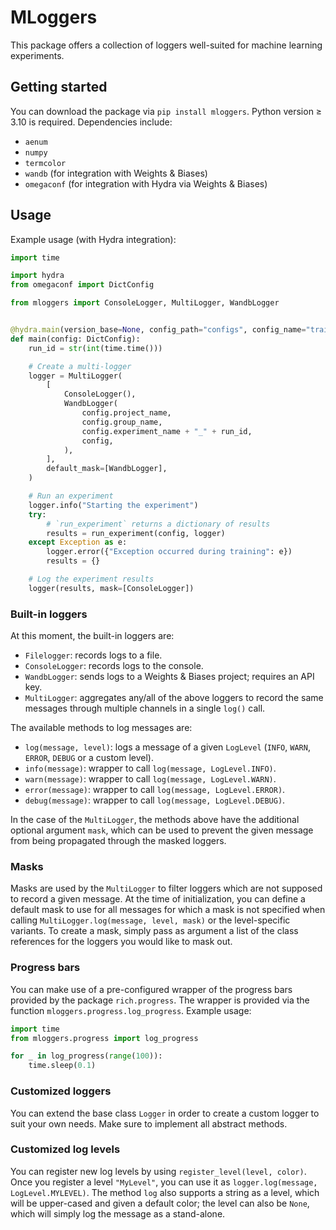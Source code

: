 # MLoggers

This package offers a collection of loggers well-suited for machine learning experiments.

## Getting started

You can download the package via `pip install mloggers`. Python version $\geq$ 3.10 is required. Dependencies include:

- `aenum`
- `numpy`
- `termcolor`
- `wandb` (for integration with Weights & Biases)
- `omegaconf` (for integration with Hydra via Weights & Biases)

## Usage

Example usage (with Hydra integration):

```python
import time

import hydra
from omegaconf import DictConfig

from mloggers import ConsoleLogger, MultiLogger, WandbLogger


@hydra.main(version_base=None, config_path="configs", config_name="train")
def main(config: DictConfig):
    run_id = str(int(time.time()))

    # Create a multi-logger
    logger = MultiLogger(
        [
            ConsoleLogger(),
            WandbLogger(
                config.project_name,
                config.group_name,
                config.experiment_name + "_" + run_id,
                config,
            ),
        ],
        default_mask=[WandbLogger],
    )

    # Run an experiment
    logger.info("Starting the experiment")
    try:
        # `run_experiment` returns a dictionary of results
        results = run_experiment(config, logger)
    except Exception as e:
        logger.error({"Exception occurred during training": e})
        results = {}

    # Log the experiment results
    logger(results, mask=[ConsoleLogger])
```

### Built-in loggers

At this moment, the built-in loggers are:

- `Filelogger`: records logs to a file.
- `ConsoleLogger`: records logs to the console.
- `WandbLogger`: sends logs to a Weights & Biases project; requires an API key.
- `MultiLogger`: aggregates any/all of the above loggers to record the same messages through multiple channels in a single `log()` call.

The available methods to log messages are:

- `log(message, level)`: logs a message of a given `LogLevel` (`INFO`, `WARN`, `ERROR`, `DEBUG` or a custom level).
- `info(message)`: wrapper to call `log(message, LogLevel.INFO)`.
- `warn(message)`: wrapper to call `log(message, LogLevel.WARN)`.
- `error(message)`: wrapper to call `log(message, LogLevel.ERROR)`.
- `debug(message)`: wrapper to call `log(message, LogLevel.DEBUG)`.

In the case of the `MultiLogger`, the methods above have the additional optional argument `mask`, which can be used to prevent the given message from being propagated through the masked loggers.

### Masks

Masks are used by the `MultiLogger` to filter loggers which are not supposed to record a given message. At the time of initialization, you can define a default mask to use for all messages for which a mask is not specified when calling `MultiLogger.log(message, level, mask)` or the level-specific variants. To create a mask, simply pass as argument a list of the class references for the loggers you would like to mask out.

### Progress bars

You can make use of a pre-configured wrapper of the progress bars provided by the package `rich.progress`. The wrapper is provided via the function `mloggers.progress.log_progress`. Example usage:

```python
import time
from mloggers.progress import log_progress

for _ in log_progress(range(100)):
    time.sleep(0.1)
```

### Customized loggers

You can extend the base class `Logger` in order to create a custom logger to suit your own needs. Make sure to implement all abstract methods.

### Customized log levels

You can register new log levels by using `register_level(level, color)`. Once you register a level `"MyLevel"`, you can use it as `logger.log(message, LogLevel.MYLEVEL)`. The method `log` also supports a string as a level, which will be upper-cased and given a default color; the level can also be `None`, which will simply log the message as a stand-alone.
